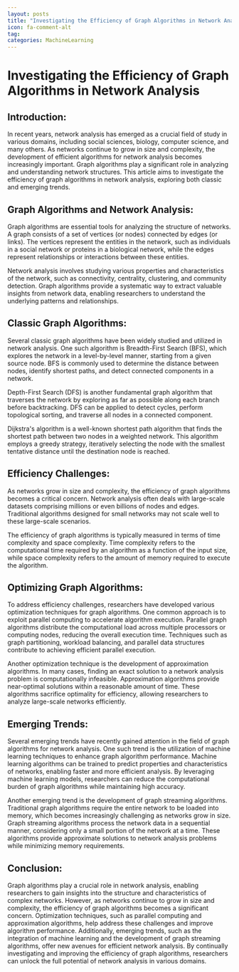 ```yaml
---
layout: posts
title: "Investigating the Efficiency of Graph Algorithms in Network Analysis"
icon: fa-comment-alt
tag:      
categories: MachineLearning
---
```



# Investigating the Efficiency of Graph Algorithms in Network Analysis

## Introduction:

In recent years, network analysis has emerged as a crucial field of study in various domains, including social sciences, biology, computer science, and many others. As networks continue to grow in size and complexity, the development of efficient algorithms for network analysis becomes increasingly important. Graph algorithms play a significant role in analyzing and understanding network structures. This article aims to investigate the efficiency of graph algorithms in network analysis, exploring both classic and emerging trends.

## Graph Algorithms and Network Analysis:

Graph algorithms are essential tools for analyzing the structure of networks. A graph consists of a set of vertices (or nodes) connected by edges (or links). The vertices represent the entities in the network, such as individuals in a social network or proteins in a biological network, while the edges represent relationships or interactions between these entities.

Network analysis involves studying various properties and characteristics of the network, such as connectivity, centrality, clustering, and community detection. Graph algorithms provide a systematic way to extract valuable insights from network data, enabling researchers to understand the underlying patterns and relationships.

## Classic Graph Algorithms:

Several classic graph algorithms have been widely studied and utilized in network analysis. One such algorithm is Breadth-First Search (BFS), which explores the network in a level-by-level manner, starting from a given source node. BFS is commonly used to determine the distance between nodes, identify shortest paths, and detect connected components in a network.

Depth-First Search (DFS) is another fundamental graph algorithm that traverses the network by exploring as far as possible along each branch before backtracking. DFS can be applied to detect cycles, perform topological sorting, and traverse all nodes in a connected component.

Dijkstra's algorithm is a well-known shortest path algorithm that finds the shortest path between two nodes in a weighted network. This algorithm employs a greedy strategy, iteratively selecting the node with the smallest tentative distance until the destination node is reached.

## Efficiency Challenges:

As networks grow in size and complexity, the efficiency of graph algorithms becomes a critical concern. Network analysis often deals with large-scale datasets comprising millions or even billions of nodes and edges. Traditional algorithms designed for small networks may not scale well to these large-scale scenarios.

The efficiency of graph algorithms is typically measured in terms of time complexity and space complexity. Time complexity refers to the computational time required by an algorithm as a function of the input size, while space complexity refers to the amount of memory required to execute the algorithm.

## Optimizing Graph Algorithms:

To address efficiency challenges, researchers have developed various optimization techniques for graph algorithms. One common approach is to exploit parallel computing to accelerate algorithm execution. Parallel graph algorithms distribute the computational load across multiple processors or computing nodes, reducing the overall execution time. Techniques such as graph partitioning, workload balancing, and parallel data structures contribute to achieving efficient parallel execution.

Another optimization technique is the development of approximation algorithms. In many cases, finding an exact solution to a network analysis problem is computationally infeasible. Approximation algorithms provide near-optimal solutions within a reasonable amount of time. These algorithms sacrifice optimality for efficiency, allowing researchers to analyze large-scale networks efficiently.

## Emerging Trends:

Several emerging trends have recently gained attention in the field of graph algorithms for network analysis. One such trend is the utilization of machine learning techniques to enhance graph algorithm performance. Machine learning algorithms can be trained to predict properties and characteristics of networks, enabling faster and more efficient analysis. By leveraging machine learning models, researchers can reduce the computational burden of graph algorithms while maintaining high accuracy.

Another emerging trend is the development of graph streaming algorithms. Traditional graph algorithms require the entire network to be loaded into memory, which becomes increasingly challenging as networks grow in size. Graph streaming algorithms process the network data in a sequential manner, considering only a small portion of the network at a time. These algorithms provide approximate solutions to network analysis problems while minimizing memory requirements.

## Conclusion:

Graph algorithms play a crucial role in network analysis, enabling researchers to gain insights into the structure and characteristics of complex networks. However, as networks continue to grow in size and complexity, the efficiency of graph algorithms becomes a significant concern. Optimization techniques, such as parallel computing and approximation algorithms, help address these challenges and improve algorithm performance. Additionally, emerging trends, such as the integration of machine learning and the development of graph streaming algorithms, offer new avenues for efficient network analysis. By continually investigating and improving the efficiency of graph algorithms, researchers can unlock the full potential of network analysis in various domains.